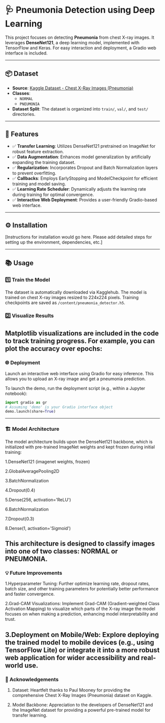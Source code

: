 # 🩺 Pneumonia Detection using Deep Learning

This project focuses on detecting **Pneumonia** from chest X-ray images. It leverages **DenseNet121**, a deep learning model, implemented with TensorFlow and Keras. For easy interaction and deployment, a Gradio web interface is included.

---

## 📦 Dataset

* **Source**: [Kaggle Dataset - Chest X-Ray Images (Pneumonia)](https://www.kaggle.com/datasets/paultimothymooney/chest-xray-pneumonia)
* **Classes**:
    * `NORMAL`
    * `PNEUMONIA`
* **Dataset Split**: The dataset is organized into `train/`, `val/`, and `test/` directories.

---

## 🚀 Features

* ✅ **Transfer Learning**: Utilizes DenseNet121 pretrained on ImageNet for robust feature extraction.
* ✅ **Data Augmentation**: Enhances model generalization by artificially expanding the training dataset.
* ✅ **Regularization**: Incorporates Dropout and Batch Normalization layers to prevent overfitting.
* ✅ **Callbacks**: Employs EarlyStopping and ModelCheckpoint for efficient training and model saving.
* ✅ **Learning Rate Scheduler**: Dynamically adjusts the learning rate during training for optimal convergence.
* ✅ **Interactive Web Deployment**: Provides a user-friendly Gradio-based web interface.

---

## ⚙️ Installation

[Instructions for installation would go here. Please add detailed steps for setting up the environment, dependencies, etc.]

---

## 📚 Usage

### 1️⃣ Train the Model

The dataset is automatically downloaded via Kagglehub. The model is trained on chest X-ray images resized to 224x224 pixels. Training checkpoints are saved as `/content/pneumonia_detector.h5`.

### 2️⃣ Visualize Results

Matplotlib visualizations are included in the code to track training progress. For example, you can plot the accuracy over epochs:
---
### 🌐 Deployment

Launch an interactive web interface using Gradio for easy inference. This allows you to upload an X-ray image and get a pneumonia prediction.

To launch the demo, run the deployment script (e.g., within a Jupyter notebook):

```python
import gradio as gr
# Assuming 'demo' is your Gradio interface object
demo.launch(share=True)
```
---
### 🏗️ Model Architecture

The model architecture builds upon the DenseNet121 backbone, which is initialized with pre-trained ImageNet weights and kept frozen during initial training:

1.DenseNet121 (imagenet weights, frozen)

2.GlobalAveragePooling2D

3.BatchNormalization

4.Dropout(0.4)

5.Dense(256, activation='ReLU')

6.BatchNormalization

7.Dropout(0.3)

8.Dense(1, activation='Sigmoid')

This architecture is designed to classify images into one of two classes: NORMAL or PNEUMONIA.
---
### 💡 Future Improvements
1.Hyperparameter Tuning: Further optimize learning rate, dropout rates, batch size, and other training parameters for potentially better performance and faster convergence.

2.Grad-CAM Visualizations: Implement Grad-CAM (Gradient-weighted Class Activation Mapping) to visualize which parts of the X-ray image the model focuses on when making a prediction, enhancing model interpretability and trust.

3.Deployment on Mobile/Web: Explore deploying the trained model to mobile devices (e.g., using TensorFlow Lite) or integrate it into a more robust web application for wider accessibility and real-world use.
---
### 🙏 Acknowledgements
1. Dataset: Heartfelt thanks to Paul Mooney for providing the comprehensive Chest X-Ray Images (Pneumonia) dataset on Kaggle.

2. Model Backbone: Appreciation to the developers of DenseNet121 and the ImageNet dataset for providing a powerful pre-trained model for transfer learning.


